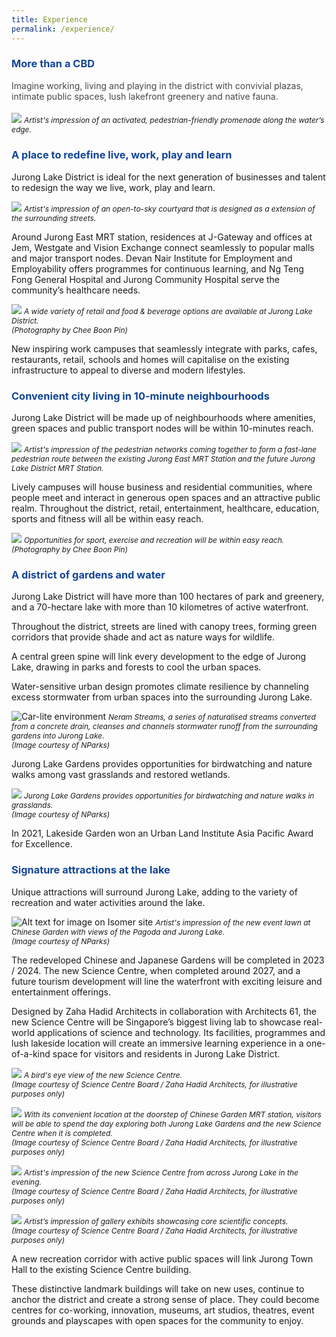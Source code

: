 ```yaml
---
title: Experience
permalink: /experience/
---
```

<h3 style="color:#124596; font-weight:bold;">More than a CBD</h3>

<h4 style="color:#484848; font-weight:normal;margin-top: 0;">Imagine working, living and playing in the district with convivial plazas, intimate public spaces, lush lakefront greenery and native fauna.</h4>

![](/images/202306%20JLD%20Website%20Update/16_lake%20attractions_main%20render.png)
<span style="font-size:12px; font-style:italic;">Artist's impression of an activated, pedestrian-friendly promenade along the water’s edge. </span>

<h3 style="color:#124596; font-weight:bold;">A place to redefine live, work, play and learn</h3>

Jurong Lake District is ideal for the next generation of businesses and talent to redesign the way we live, work, play and learn.

![](/images/202306%20JLD%20Website%20Update/14_courtyard_render_1.jpg)
<span style="font-size:12px; font-style:italic;">Artist's impression of an open-to-sky courtyard that is designed as a extension of the surrounding streets.
</span>

Around Jurong East MRT station, residences at J-Gateway and offices at Jem, Westgate and Vision Exchange connect seamlessly to popular malls and major transport nodes. Devan Nair Institute for Employment and Employability offers programmes for continuous learning, and Ng Teng Fong General Hospital and Jurong Community Hospital serve the community’s healthcare needs.

![](/images/July%202022%20Update/Yi%20Lin.jpg)
<span style="font-size:12px; font-style:italic;">A wide variety of retail and food &amp; beverage options are available at Jurong Lake District.<br>(Photography by Chee Boon Pin)
</span>

New inspiring work campuses that seamlessly integrate with parks, cafes, restaurants, retail, schools and homes will capitalise on the existing infrastructure to appeal to diverse and modern lifestyles.


<h3 style="color:#124596; font-weight:bold;">Convenient city living in 10-minute neighbourhoods</h3>

Jurong Lake District will be made up of neighbourhoods where amenities, green spaces and public transport nodes will be within 10-minutes reach.   

![](/images/202306%20JLD%20Website%20Update/28_overall%20connectivity%20plan_render.jpg)
<span style="font-size:12px; font-style:italic;">Artist's impression of the pedestrian networks coming together to form a fast-lane pedestrian route between the existing Jurong East MRT Station and the future Jurong Lake District MRT Station.
</span>

Lively campuses will house business and residential communities, where people meet and interact in generous open spaces and an attractive public realm. Throughout the district, retail, entertainment, healthcare, education, sports and fitness will all be within easy reach.

![](/images/Picture2.jpg)
<span style="font-size:12px; font-style:italic;">Opportunities for sport, exercise and recreation will be within easy reach.<br>(Photography by Chee Boon Pin)
</span>

<h3 style="color:#124596; font-weight:bold;">A district of gardens and water</h3>

<!--<img style="float: right; width:50%; padding:0px 20px 20px;" src="/images/jld_neramstreamscrop.jpg">-->
Jurong Lake District will have more than 100 hectares of park and greenery, and a 70-hectare lake with more than 10 kilometres of active waterfront.

Throughout the district, streets are lined with canopy trees, forming green corridors that provide shade and act as nature ways for wildlife.

A central green spine will link every development to the edge of Jurong Lake, drawing in parks and forests to cool the urban spaces.

Water-sensitive urban design promotes climate resilience by channeling excess stormwater from urban spaces into the surrounding Jurong Lake.

![Car-lite environment](/images/jld_neramstreams.jpg)
<span style="font-size:12px; font-style:italic;">Neram Streams, a series of naturalised streams converted from a concrete drain, cleanses and channels stormwater runoff from the surrounding gardens into Jurong Lake. <br> (Image courtesy of NParks)
</span>

Jurong Lake Gardens provides opportunities for birdwatching and nature walks among vast grasslands and restored wetlands.

![](/images/Grasslands%204.jpg)
<span style="font-size:12px; font-style:italic;">Jurong Lake Gardens provides opportunities for birdwatching and nature walks in grasslands. <br> (Image courtesy of NParks)
</span>

In 2021, Lakeside Garden won an Urban Land Institute Asia Pacific Award for Excellence.

<h3 style="color:#124596; font-weight:bold;">Signature attractions at the lake</h3>

Unique attractions will surround Jurong Lake, adding to the variety of recreation and water activities around the lake.

![Alt text for image on Isomer site](/images/JLG_Event_Lawn.jpg) 
<span style="font-size:12px; font-style:italic;"> Artist's impression of the new event lawn at Chinese Garden with views of the Pagoda and Jurong Lake. <br> (Image courtesy of NParks)</span>

The redeveloped Chinese and Japanese Gardens will be completed in 2023 / 2024. The new Science Centre, when completed around 2027, and a future tourism development will line the waterfront with exciting leisure and entertainment offerings.

Designed by Zaha Hadid Architects in collaboration with Architects 61, the new Science Centre will be Singapore’s biggest living lab to showcase real-world applications of science and technology. Its facilities, programmes and lush lakeside location will create an immersive learning experience in a one-of-a-kind space for visitors and residents in Jurong Lake District.

![](/images/New%20Science%20Centre/Image%201%20-%20Bird's%20Eye%20View.jpg)
<span style="font-size:12px; font-style:italic;"> A bird's eye view of the new Science Centre. <br> (Image courtesy of Science Centre Board / Zaha Hadid Architects, for illustrative purposes only)</span>

![](/images/New%20Science%20Centre/Image%202%20-%20Accesible%20from%20Chinese%20Garden%20MRT.jpg)
<span style="font-size:12px; font-style:italic;"> With its convenient location at the doorstep of Chinese Garden MRT station, visitors will be able to spend the day exploring both Jurong Lake Gardens and the new Science Centre when it is completed. <br> (Image courtesy of Science Centre Board / Zaha Hadid Architects, for illustrative purposes only)</span>

![](/images/New%20Science%20Centre/Image%207%20-%20Lake%20view.jpg)
<span style="font-size:12px; font-style:italic;"> Artist's impression of the new Science Centre from across Jurong Lake in the evening. <br> (Image courtesy of Science Centre Board / Zaha Hadid Architects, for illustrative purposes only)</span>

![](/images/New%20Science%20Centre/NSC%2007.jpg)
<span style="font-size:12px; font-style:italic;"> Artist’s impression of gallery exhibits showcasing core scientific concepts. <br> (Image courtesy of Science Centre Board / Zaha Hadid Architects, for illustrative purposes only)</span>

A new recreation corridor with active public spaces will link Jurong Town Hall to the existing Science Centre building.

These distinctive landmark buildings will take on new uses, continue to anchor the district and create a strong sense of place. They could become centres for co-working, innovation, museums, art studios, theatres, event grounds and playscapes with open spaces for the  community to enjoy.